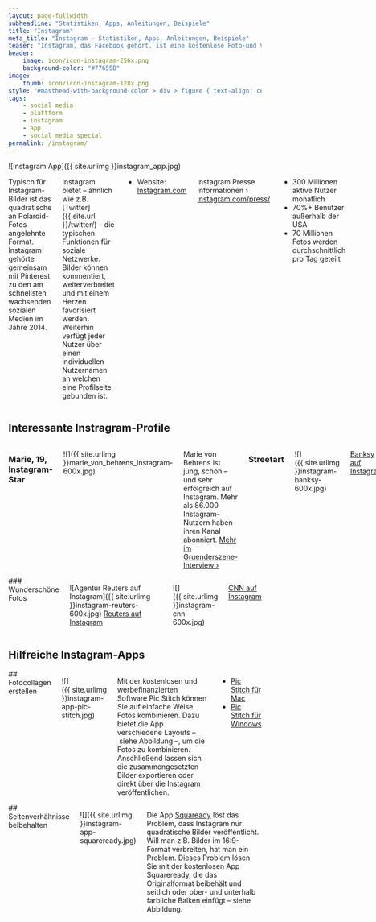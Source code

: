 ```yaml
---
layout: page-fullwidth
subheadline: "Statistiken, Apps, Anleitungen, Beispiele"
title: "Instagram"
meta_title: "Instagram – Statistiken, Apps, Anleitungen, Beispiele"
teaser: "Instagram, das Facebook gehört, ist eine kostenlose Foto-und Video-Sharing-App für Android-, iOS- und Windows-Phone-Mobilgeräte. Über Instagram können Nutzer Fotos und Videos erstellen und mit Filtern verfremden, um diese anschließend über das Instagram-Netzwerk zu verbreiten."
header:
    image: icon/icon-instagram-256x.png
    background-color: "#77655B"
image:
    thumb: icon/icon-instagram-128x.png
style: "#masthead-with-background-color > div > figure { text-align: center };"
tags:
    - social media
    - plattform
    - instagram
    - app
    - social media special
permalink: /instagram/
---
```

<div class="row">
<div class="medium-5 medium-push-7 columns" markdown="1">
![Instagram App]({{ site.urlimg }}instagram_app.jpg)
</div><!-- /.medium-5.columns -->
<div class="medium-7 medium-pull-5 columns" markdown="1">

Typisch für Instagram-Bilder ist das quadratische an Polaroid-Fotos angelehnte Format. Instagram gehörte gemeinsam mit Pinterest zu den am schnellsten wachsenden sozialen Medien im Jahre 2014.

Instagram bietet – ähnlich wie z.B. [Twitter]({{ site.url }}/twitter/) – die typischen Funktionen für soziale Netzwerke. Bilder können kommentiert, weiterverbreitet und mit einem Herzen favorisiert werden. Weiterhin verfügt jeder Nutzer über einen individuellen Nutzernamen an welchen eine Profilseite gebunden ist.

- Website: [Instagram.com](http://instagram.com)

Instagram Presse Informationen › [instagram.com/press/](https://instagram.com/press/)

- 300 Millionen aktive Nutzer monatlich
- 70%+ Benutzer außerhalb der USA
- 70 Millionen Fotos werden durchschnittlich pro Tag geteilt



</div><!-- /.medium-7.columns -->
</div><!-- /.row -->
<div class="row">
<div class="small-12 columns" markdown="1">
        
## Interessante Instragram-Profile


</div><!-- /.small-12.columns -->
</div><!-- /.row -->
<div class="row">
<div class="medium-6 columns" markdown="1">

### Marie, 19, Instagram-Star

![]({{ site.urlimg }}marie_von_behrens_instagram-600x.jpg)

Marie von Behrens ist jung, schön – und sehr erfolgreich auf Instagram. Mehr als 86.000 Instagram-Nutzern haben ihren Kanal abonniert. [Mehr im Gruenderszene-Interview ›][1]


### Streetart

![]({{ site.urlimg }}instagram-banksy-600x.jpg)

[Banksy auf Instagram](https://instagram.com/banksy.co.uk)





</div><!-- /.medium-6.columns -->
<div class="medium-6 columns" markdown="1">
### Wunderschöne Fotos

![Agentur Reuters auf Instagram]({{ site.urlimg }}instagram-reuters-600x.jpg)
[Reuters auf Instagram](https://instagram.com/reuters/)


![]({{ site.urlimg }}instagram-cnn-600x.jpg)

[CNN auf Instagram](https://instagram.com/cnn/)




</div><!-- /.medium-6.columns -->
</div><!-- /.row -->














<div class="row">
<div class="small-12 columns" markdown="1">
        
## Hilfreiche Instagram-Apps


</div><!-- /.small-12.columns -->
</div><!-- /.row -->
<div class="row">
<div class="medium-6 columns" markdown="1">
## Fotocollagen erstellen

![]({{ site.urlimg }}instagram-app-pic-stitch.jpg)

Mit der kostenlosen und werbefinanzierten Software Pic Stitch können Sie auf einfache Weise Fotos kombinieren. Dazu bietet die App verschiedene Layouts – siehe Abbildung –, um die Fotos zu kombinieren. Anschließend lassen sich die zusammengesetzten Bilder exportieren oder direkt über die Instagram veröffentlichen.

* [Pic Stitch für Mac][3]
* [Pic Stitch für Windows][4]




</div><!-- /.medium-6.columns -->
<div class="medium-6 columns" markdown="1">
## Seitenverhältnisse beibehalten

![]({{ site.urlimg }}instagram-app-squareready.jpg)

Die App [Squaready][5] löst das Problem, dass Instagram nur quadratische Bilder veröffentlicht. Will man z.B. Bilder im 16:9-Format verbreiten, hat man ein Problem. Dieses Problem lösen Sie mit der kostenlosen App Squareready, die das Originalformat beibehält und seitlich oder ober- und unterhalb farbliche Balken einfügt – siehe Abbildung. 




</div><!-- /.medium-6.columns -->
</div><!-- /.row -->




 [1]: http://www.gruenderszene.de/allgemein/marie-von-behrens-instagram-interview
 [2]: https://instagram.com/mvb412/
 [3]: https://itunes.apple.com/de/app/pic-stitch-nr.-1-im-fotocollage/id454768104?mt=8
 [4]: http://apps.microsoft.com/windows/de-de/app/pic-stitch/1a0073ed-665f-47d6-981c-e8836a630251
 [5]: https://itunes.apple.com/de/app/squaready-smart-layouter-for/id440279995?mt=8
 [6]: #
 [7]: #
 [8]: #
 [9]: #
 [10]: #
